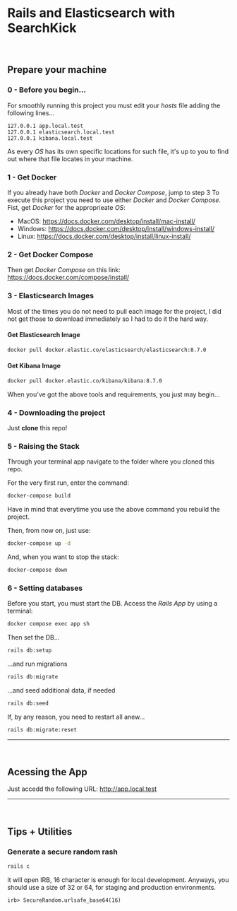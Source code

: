 # Rails and Elasticsearch with SearchKick

<br>

## Prepare your machine

### 0 - Before you begin...
For smoothly running this project you must edit your _hosts_ file adding the following lines...
```
127.0.0.1 app.local.test
127.0.0.1 elasticsearch.local.test
127.0.0.1 kibana.local.test
```
As every _OS_ has its own specific locations for such file, it's up to you to find out where that file locates in your machine.


### 1 - Get Docker
If you already have both *Docker* and *Docker Compose*, jump to step 3
To execute this project you need to use either _Docker_ and _Docker Compose_.
Fist, get *Docker* for the approprieate _OS_:
- MacOS: https://docs.docker.com/desktop/install/mac-install/
- Windows: https://docs.docker.com/desktop/install/windows-install/
- Linux: https://docs.docker.com/desktop/install/linux-install/

### 2 - Get Docker Compose
Then get *Docker Compose* on this link: https://docs.docker.com/compose/install/

### 3 - Elasticsearch Images
Most of the times you do not need to pull each image for the project, I did not get those to download immediately so I had to do it the hard way.

#### Get Elasticsearch Image
```bash
docker pull docker.elastic.co/elasticsearch/elasticsearch:8.7.0
```

#### Get Kibana Image
```bash
docker pull docker.elastic.co/kibana/kibana:8.7.0
```

When you've got the above tools and requirements, you just may begin...

### 4 - Downloading the project

Just **clone** this repo!

### 5 - Raising the Stack

Through your terminal app navigate to the folder where you cloned this repo.

For the very first run, enter the command:
```Bash
docker-compose build
```
Have in mind that everytime you use the above command you rebuild the project.

Then, from now on, just use:
```Bash
docker-compose up -d
```
And, when you want to stop the stack:
```Bash
docker-compose down
```

### 6 - Setting databases

Before you start, you must start the DB.
Access the *Rails App* by using a terminal:
```bash
docker compose exec app sh
```
Then set the DB...
```bash
rails db:setup
```
...and run migrations
```bash
rails db:migrate
```
...and seed additional data, if needed
```bash
rails db:seed
```
If, by any reason, you need to restart all anew...
```bash
rails db:migrate:reset
```


___
</br>

## Acessing the App
Just accedd the following URL:
http://app.local.test
___
</br>

## Tips + Utilities

### Generate a secure random rash

```bash
rails c
```
it will open IRB, 16 character is enough for local development. Anyways, you should use a size of 32 or 64, for staging and production environments.
```irb
irb> SecureRandom.urlsafe_base64(16)
```
